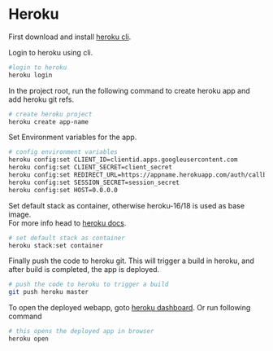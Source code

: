 # Heroku

First download and install [heroku cli](https://devcenter.heroku.com/articles/heroku-cli).

Login to heroku using cli.
```bash
#login to heroku
heroku login
```

In the project root, run the following command to create
heroku app and add heroku git refs.
```bash
# create heroku project
heroku create app-name
```

Set Environment variables for the app.
```bash
# config environment variables
heroku config:set CLIENT_ID=clientid.apps.googleusercontent.com
heroku config:set CLIENT_SECRET=client_secret
heroku config:set REDIRECT_URL=https://appname.herokuapp.com/auth/callback
heroku config:set SESSION_SECRET=session_secret
heroku config:set HOST=0.0.0.0
```

Set default stack as container, otherwise heroku-16/18 is used
as base image.  
For more info head to [heroku docs](https://devcenter.heroku.com/articles/stack).
```bash
# set default stack as container
heroku stack:set container
```

Finally push the code to heroku git. This will trigger a build
in heroku, and after build is completed, the app is deployed.
```bash
# push the code to heroku to trigger a build
git push heroku master
```

To open the deployed webapp, goto [heroku dashboard](https://dashboard.heroku.com/).
Or run following command
```bash
# this opens the deployed app in browser
heroku open
```
